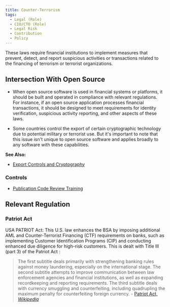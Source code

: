 ```yaml
---
title: Counter-Terrorism
tags: 
  - Legal (Role)
  - CIO/CTO (Role)
  - Legal Risk
  - Contribution
  - Policy
---
```


<BoxOut title="Counter-Terrorism Laws" image="/img/bok/regs/counter-terrorism.png">

These laws require financial institutions to implement measures that prevent, detect, and report suspicious activities or transactions related to the financing of terrorism or terrorist organizations.

</BoxOut>

## Intersection With Open Source

- When open source software is used in financial systems or platforms, it should be built and operated in compliance with relevant regulations. For instance, if an open source application processes financial transactions, it should be designed to meet requirements for identity verification, suspicious activity reporting, and other aspects of these laws.

- Some countries control the export of certain cryptographic technology due to potential military or terrorist use. But it's important to note that this issue isn't unique to open source software and applies broadly to any software with these capabilities.

**See Also:** 

 - [Export Controls and Cryptography](Export)

### Controls

- [Publication Code Review Training](Contribution-Training#publication-review) 

## Relevant Regulation

### Patriot Act

USA PATRIOT Act: This U.S. law enhances the BSA by imposing additional AML and Counter-Terrorist Financing (CTF) requirements on banks, such as implementing Customer Identification Programs (CIP) and conducting enhanced due diligence for high-risk customers.  This is dealt with Title III (part 3) of the Patriot Act :

> The first subtitle deals primarily with strengthening banking rules against money laundering, especially on the international stage. The second subtitle attempts to improve communication between law enforcement agencies and financial institutions, as well as expanding recordkeeping and reporting requirements. The third subtitle deals with currency smuggling and counterfeiting, including quadrupling the maximum penalty for counterfeiting foreign currency. - [Patriot Act, _Wikipedia_](https://en.wikipedia.org/wiki/Patriot_Act#Title_III:_Anti-money-laundering_to_prevent_terrorism)
 